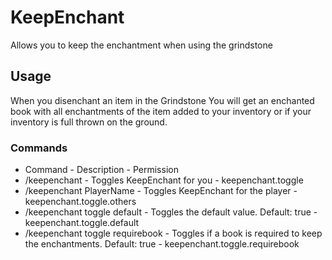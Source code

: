 # KeepEnchant
Allows you to keep the enchantment when using the grindstone
## Usage
When you disenchant an item in the Grindstone You will get an enchanted book with all enchantments of the item added to your inventory or if your inventory is full thrown on the ground.
### Commands
- Command - Description - Permission
- /keepenchant - Toggles KeepEnchant for you - keepenchant.toggle
- /keepenchant PlayerName - Toggles KeepEnchant for the player - keepenchant.toggle.others
- /keepenchant toggle default - Toggles the default value. Default: true - keepenchant.toggle.default
- /keepenchant toggle requirebook - Toggles if a book is required to keep the enchantments. Default: true - keepenchant.toggle.requirebook
